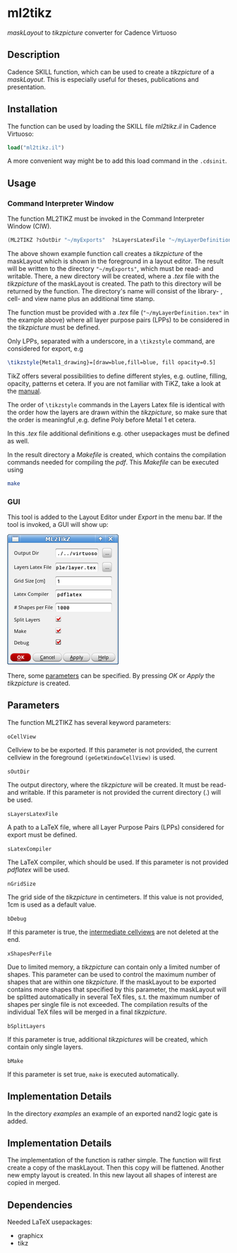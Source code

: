 # ml2tikz

*maskLayout* to *tikzpicture* converter for Cadence Virtuoso

## Description

Cadence SKILL function, which can be used to create a *tikzpicture* of a *maskLayout*. This is especially useful for theses, publications and presentation.

## Installation

The function can be used by loading the SKILL file *ml2tikz.il* in Cadence Virtuoso:

``` scheme
load("ml2tikz.il")
```

A more convenient way might be to add this load command in the `.cdsinit`.

## Usage

### Command Interpreter Window

The function ML2TIKZ must be invoked in the Command Interpreter Window (CIW).

``` scheme
(ML2TIKZ ?sOutDir "~/myExports"  ?sLayersLatexFile "~/myLayerDefinition.tex")
```

The above shown example function call creates a *tikzpicture* of the maskLayout which is shown in the foreground in a layout editor.
The result will be written to the directory `"~/myExports"`, which must be read- and writable.
There, a new directory will be created, where a *.tex* file with the *tikzpicture* of the maskLayout is created.
The path to this directory will be returned by the function.
The directory's name will consist of the library- , cell- and view name plus an additional time stamp.

The function must be provided with a *.tex* file (`"~/myLayerDefinition.tex"` in the example above) where all layer purpose pairs (LPPs) to be considered in the *tikzpicture* must be defined.

Only LPPs, separated with a underscore, in  a `\tikzstyle` command, are considered for export, e.g

``` tex
\tikzstyle{Metal1_drawing}=[draw=blue,fill=blue, fill opacity=0.5]
```

TikZ offers several possibilities to define different styles, e.g. outline, filling, opacity, patterns et cetera.
If you are not familiar with TiKZ, take a look at the [manual](https://www.ctan.org/pkg/pgf).

The order of `\tikzstyle` commands in the Layers Latex file is identical with the order how the layers are drawn within the *tikzpicture*, so make sure that the order is meaningful ,e.g. define Poly before Metal 1 et cetera.

In this *.tex* file additional definitions e.g. other usepackages must be defined as well.

In the result directory a *Makefile* is created, which contains the compilation commands needed for compiling the *pdf*.
This *Makefile* can be executed using 

``` bash
make
```

### GUI

This tool is added to the Layout Editor under *Export* in the menu bar. If the tool is invoked, a GUI will show up:

![](fig/ml2tikz_gui.png)

There, some [parameters](#Parameters) can be specified. By pressing *OK* or *Apply* the *tikzpicture* is created.


## Parameters
The function ML2TIKZ has several keyword parameters:

`oCellView`

Cellview to be be exported. 
If this parameter is not provided, the current cellview in the foreground `(geGetWindowCellView)` is used.

`sOutDir`

The output directory, where the *tikzpicture* will be created. 
It must be read- and writable. 
If this parameter is not provided the current directory (.) will be used.

`sLayersLatexFile`

A path to a LaTeX file, where all Layer Purpose Pairs (LPPs) considered for export must be defined.

` sLatexCompiler `

The LaTeX compiler, which should be used. If this parameter is not provided *pdflatex* will be used.

`nGridSize`

The grid side of the *tikzpicture* in centimeters. If this value is not provided, 1cm is used as a default value.

` bDebug `

If this parameter is true, the [intermediate cellviews](#implementation-details) are not deleted at the end.

` xShapesPerFile `

Due to limited memory, a *tikzpicture* can contain only a limited number of shapes. This parameter can be used to control the maximum number of shapes that are within one *tikzpicture*. If the maskLayout to be exported contains more shapes that specified by this parameter, the maskLayout will be splitted automatically in several TeX files, s.t. the maximum number of shapes per single file is not exceeded. The compilation results of the individual TeX files will be merged in a final *tikzpicture*.

` bSplitLayers `

If this parameter is true, additional *tikzpictures* will be created, which contain only single layers.

` bMake `

If this parameter is set true, `make` is executed automatically.

## Implementation Details

In the directory *examples* an example of an exported nand2 logic gate is added.

## Implementation Details

The implementation of the function is rather simple. 
The function will first create a copy of the maskLayout. 
Then this copy will be flattened. Another new empty layout is created. 
In this new layout all shapes of interest are copied in merged.

## Dependencies

Needed LaTeX usepackages:

+ graphicx
+ tikz
